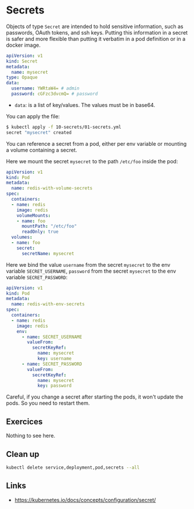 # Secrets

Objects of type `Secret` are intended to hold sensitive information, such as passwords, OAuth tokens, and ssh keys. Putting this information in a secret is safer and more flexible than putting it verbatim in a pod definition or in a docker image.

```yml
apiVersion: v1
kind: Secret
metadata:
  name: mysecret
type: Opaque
data:
  username: YWRtaW4= # admin
  password: cGFzc3dvcmQ= # password
```

* `data`: is a list of key/values. The values must be in base64.

You can apply the file:

```bash
$ kubectl apply -f 10-secrets/01-secrets.yml
secret "mysecret" created
```

You can reference a secret from a pod, either per env variable or mounting a volume containing a secret.

Here we mount the secret `mysecret` to the path `/etc/foo` inside the pod:

```yml
apiVersion: v1
kind: Pod
metadata:
  name: redis-with-volume-secrets
spec:
  containers:
  - name: redis
    image: redis
    volumeMounts:
    - name: foo
      mountPath: "/etc/foo"
      readOnly: true
  volumes:
  - name: foo
    secret:
      secretName: mysecret
```

Here we bind the value `username` from the secret `mysecret` to the env variable `SECRET_USERNAME`,
`password` from the secret `mysecret` to the env variable `SECRET_PASSWORD`:

```yml
apiVersion: v1
kind: Pod
metadata:
  name: redis-with-env-secrets
spec:
  containers:
  - name: redis
    image: redis
    env:
      - name: SECRET_USERNAME
        valueFrom:
          secretKeyRef:
            name: mysecret
            key: username
      - name: SECRET_PASSWORD
        valueFrom:
          secretKeyRef:
            name: mysecret
            key: password
```

Careful, if you change a secret after starting the pods, it won't update the pods. So you need to restart them.

## Exercices

Nothing to see here.

## Clean up

```bash
kubectl delete service,deployment,pod,secrets --all
```

## Links

* https://kubernetes.io/docs/concepts/configuration/secret/
